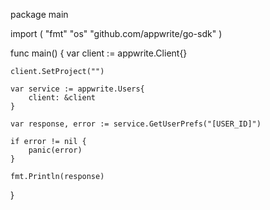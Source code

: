 package main

import (
    "fmt"
    "os"
    "github.com/appwrite/go-sdk"
)

func main() {
    var client := appwrite.Client{}

    client.SetProject("")

    var service := appwrite.Users{
        client: &client
    }

    var response, error := service.GetUserPrefs("[USER_ID]")

    if error != nil {
        panic(error)
    }

    fmt.Println(response)
}